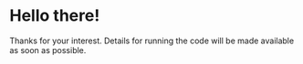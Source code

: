 # Hello there!

Thanks for your interest. Details for running the code will be made available as soon as possible.

